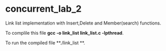 # concurrent_lab_2
Link list implementation with Insert,Delete and Member(search) functions.

To complile this file    **gcc -o link_list link_list.c -lpthread**.

To run the compiled file  **./link_list **.

